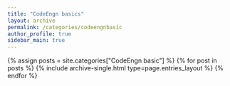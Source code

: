 ```yaml
---
title: "CodeEngn basics"
layout: archive
permalink: /categories/codeengnbasic
author_profile: true
sidebar_main: true
---
```


{% assign posts = site.categories["CodeEngn basic"] %}
{% for post in posts %} {% include archive-single.html type=page.entries_layout %} {% endfor %}
